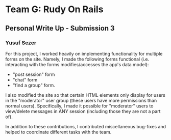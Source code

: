 # Team G: Rudy On Rails
## Personal Write Up - Submission 3
### Yusuf Sezer

For this project, I worked heavily on implementing functionality for multiple forms on the site. Namely, I made the following forms functional (i.e. interacting with the forms modifies/accesses the app's data model):

* "post session" form
* "chat" form
* "find a group" form.

I also modified the site so that certain HTML elements only display for users in the "moderator" user group (these users have more permissions than normal users). Specifically, I made it possible for "moderator" users to view/delete messages in ANY session (including those they are not a part of).

In addition to these contributions, I contributed miscellaneous bug-fixes and helped to coordinate different tasks with the team.
